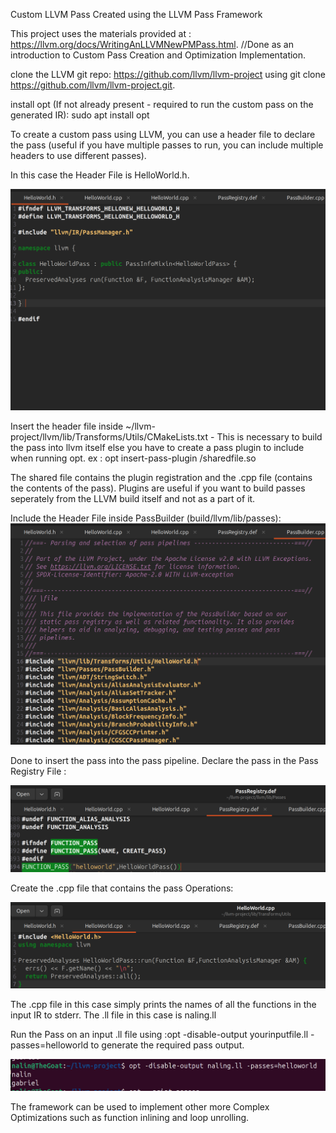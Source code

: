 Custom LLVM Pass Created using the LLVM Pass Framework

This project uses the materials provided at : https://llvm.org/docs/WritingAnLLVMNewPMPass.html.
//Done as an introduction to Custom Pass Creation and Optimization Implementation.

clone the LLVM git repo: https://github.com/llvm/llvm-project using git clone https://github.com/llvm/llvm-project.git.

install opt (If not already present - required to run the custom pass on the generated IR):
sudo apt install opt

To create a custom pass using LLVM, you can use a header file to declare the pass (useful if you have multiple passes to run, you can include multiple headers to use different passes). 

In this case the Header File is HelloWorld.h.

![alt text](image-1.png)

Insert the header file inside ~/llvm-project/llvm/lib/Transforms/Utils/CMakeLists.txt - This is necessary to build the pass into llvm itself else you have to create a pass plugin to include when running opt. 
ex : opt insert-pass-plugin /sharedfile.so

The shared file contains the plugin registration and the .cpp file (contains the contents of the pass). Plugins are useful if you want to build passes seperately from the LLVM build itself and not as a part of it.


Include the Header File inside PassBuilder (build/llvm/lib/passes):
![alt text](image-2.png)

Done to insert the pass into the pass pipeline.
Declare the pass in the Pass Registry File : 

![alt text](image-3.png)

Create the .cpp file that contains the pass Operations:

![alt text](image-4.png)

The .cpp file in this case simply prints the names of all the functions in the input IR to stderr. The .ll file in this case is naling.ll

Run the Pass on an input .ll file using :opt -disable-output yourinputfile.ll -passes=helloworld
to generate the required pass output.

![alt text](image-5.png)

The framework can be used to implement other more Complex Optimizations such as function inlining and loop unrolling.
